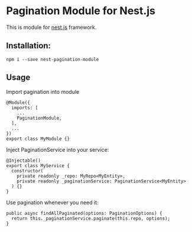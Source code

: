 # Pagination Module for Nest.js

This is module for [nest.js](https://nestjs.com/) framework.

## Installation:

`npm i --save nest-pagination-module`

## Usage
Import pagination into module

```
@Module({
  imports: [
    ...
    PaginationModule,
  ],
  ...
})
export class MyModule {}
```

Inject PaginationService into your service:

```
@Injectable()
export class MyService {
  constructor(
    private readonly _repo: MyRepo<MyEntity>,
    private readonly _paginationService: PaginationService<MyEntity>
  ) {}
}
```

Use pagination whenever you need it:

```
public async findAllPaginated(options: PaginationOptions) {
  return this._paginationService.paginate(this.repo, options);
}
```
